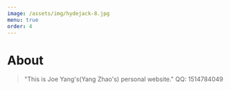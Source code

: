 ```yaml
---
image: /assets/img/hydejack-8.jpg
menu: true
order: 4
---
```


# About
> "This is Joe Yang's(Yang Zhao's) personal website."
> QQ: 1514784049
  

